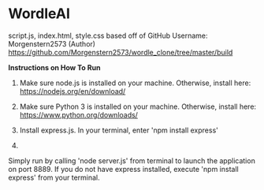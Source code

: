 # WordleAI

script.js, index.html, style.css based off of GitHub Username: Morgenstern2573 (Author)
https://github.com/Morgenstern2573/wordle_clone/tree/master/build

**Instructions on How To Run**
1. Make sure node.js is installed on your machine. Otherwise, install here:
https://nodejs.org/en/download/

2. Make sure Python 3 is installed on your machine. Otherwise, install here:
https://www.python.org/downloads/

3. Install express.js. In your terminal, enter 'npm install express'

4. 
Simply run by calling 'node server.js' from terminal to launch the application on port 8889.
If you do not have express installed, execute 'npm install express' from your terminal.
